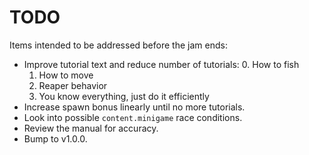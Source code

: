 # TODO
Items intended to be addressed before the jam ends:

- Improve tutorial text and reduce number of tutorials:
  0. How to fish
  1. How to move
  2. Reaper behavior
  3. You know everything, just do it efficiently
- Increase spawn bonus linearly until no more tutorials.
- Look into possible `content.minigame` race conditions.
- Review the manual for accuracy.
- Bump to v1.0.0.
